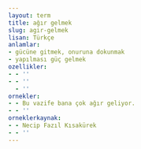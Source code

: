 ```yaml
---
layout: term
title: ağır gelmek
slug: agir-gelmek
lisan: Türkçe
anlamlar:
- gücüne gitmek, onuruna dokunmak
- yapılması güç gelmek
ozellikler:
- - ''
- - ''
  - ''
ornekler:
- - Bu vazife bana çok ağır geliyor.
- - ''
orneklerkaynak:
- - Necip Fazıl Kısakürek
- - ''
---
```

